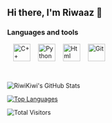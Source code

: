 ## Hi there, I'm Riwaaz 👋
  <h3>Languages and tools</h3>
    <p>
    &emsp;<img src="https://cdn.jsdelivr.net/gh/devicons/devicon/icons/cplusplus/cplusplus-original.svg" title="C++" width="40" height="40" />
    &emsp;<img src="https://cdn.jsdelivr.net/gh/devicons/devicon/icons/python/python-original.svg" title="Python" width="40" height="40" />
    &emsp;<img src="https://cdn.jsdelivr.net/gh/devicons/devicon/icons/html5/html5-original.svg" title="Html" width="40" height="40" />
    &emsp;<img src="https://cdn.jsdelivr.net/gh/devicons/devicon/icons/git/git-original.svg" title="Git" width="40" height="40" />
    </p>
</br>

![RiwiKiwi's GitHub Stats](https://github-readme-stats.vercel.app/api?username=RiwiKiwi&theme=vue-dark&show_icons=true&hide_border=true&count_private=true)

[![Top Languages](https://read-me-stats.vercel.app/api/top-langs/?username=RiwiKiwi&show_private=true&layout=compact&size_weight=0.5&count_weight=0.5&hide=typescript,jupyter%20notebook,html,css,scss&langs_count=4&card_width=435px&theme=github_dark)](https://github.com/anuraghazra/github-readme-stats)

![Total Visitors](https://komarev.com/ghpvc/?username=RiwiKiwi&color=blue&style=flat-square)
